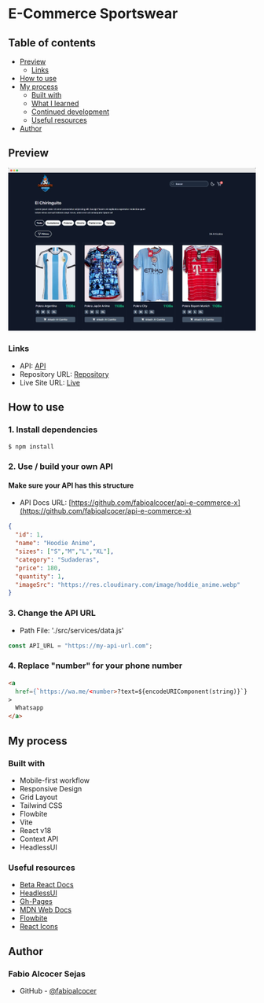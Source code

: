 # E-Commerce Sportswear

## Table of contents

- [Preview](#preview)
  - [Links](#links)
- [How to use](#how-to-use)
- [My process](#my-process)
  - [Built with](#built-with)
  - [What I learned](#what-i-learned)
  - [Continued development](#continued-development)
  - [Useful resources](#useful-resources)
- [Author](#author)

## Preview

![](./public/preview.png)

### Links

- API: [API](https://api-ecommerce-x.vercel.app/api/products)
- Repository URL: [Repository](https://github.com/fabioalcocer/e-commerce-x)
- Live Site URL: [Live](https://e-commerce-x.vercel.app)

## How to use

### 1. Install dependencies

```
$ npm install
```

### 2. Use / build your own API

####  Make sure your API has this structure
  - API Docs URL: [https://github.com/fabioalcocer/api-e-commerce-x](https://github.com/fabioalcocer/api-e-commerce-x)
```json
{
  "id": 1,
  "name": "Hoodie Anime",
  "sizes": ["S","M","L","XL"],
  "category": "Sudaderas",
  "price": 180,
  "quantity": 1,
  "imageSrc": "https://res.cloudinary.com/image/hoddie_anime.webp"
}
```

### 3. Change the API URL

- Path File: './src/services/data.js'

```jsx
const API_URL = "https://my-api-url.com";
```

### 4. Replace "number" for your phone number

```html
<a
  href={`https://wa.me/<number>?text=${encodeURIComponent(string)}`}
>
  Whatsapp
</a>
```

## My process

### Built with

- Mobile-first workflow
- Responsive Design
- Grid Layout
- Tailwind CSS
- Flowbite
- Vite
- React v18
- Context API
- HeadlessUI

### Useful resources

- [Beta React Docs](https://beta.reactjs.org/)
- [HeadlessUI](https://headlessui.com/)
- [Gh-Pages](https://www.npmjs.com/package/gh-pages)
- [MDN Web Docs](https://developer.mozilla.org/es/docs/Web)
- [Flowbite](https://flowbite.com/docs/)
- [React Icons](https://react-icons.github.io/react-icons/)

##

## Author

### Fabio Alcocer Sejas

- GitHub - [@fabioalcocer](https://github.com/fabioalcocer/)
